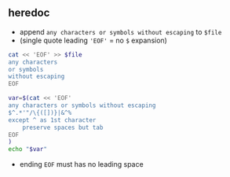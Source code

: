 heredoc
---

- append `any characters or symbols without escaping` to `$file`
- (single quote leading `'EOF'` = no `$` expansion)
```sh
cat << 'EOF' >> $file
any characters 
or symbols 
without escaping
EOF

var=$(cat << 'EOF'
any characters or symbols without escaping
$^.*'"/\{([])}|&^%
except ^ as 1st character
    preserve spaces but tab
EOF
)
echo "$var"
```
- ending `EOF` must has no leading space

